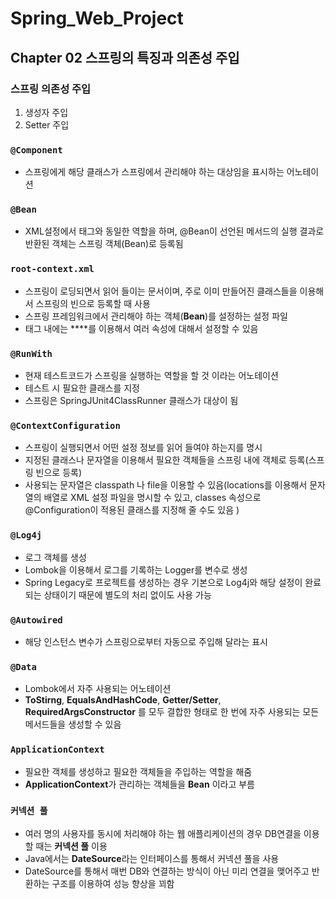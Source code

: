 # Spring_Web_Project

## Chapter 02 스프링의 특징과 의존성 주입

### 스프링 의존성 주입
1. 생성자 주입
2. Setter 주입

### `@Component`
- 스프링에게 해당 클래스가 스프링에서 관리해야 하는 대상임을 표시하는 어노테이션

### `@Bean`
- XML설정에서 <bean>태그와 동일한 역할을 하며, @Bean이 선언된 메서드의 실행 결과로 반환된 객체는 스프링 객체(Bean)로 등록됨 

### `root-context.xml`
- 스프링이 로딩되면서 읽어 들이는 문서이며, 주로 이미 만들어진 클래스들을 이용해서 스프링의 빈으로 등록할 때 사용
- 스프링 프레임워크에서 관리해야 하는 객체(**Bean**)를 설정하는 설정 파일
- **<bean>** 태그 내에는 **<property>**를 이용해서 여러 속성에 대해서 설정할 수 있음

### `@RunWith`
- 현재 테스트코드가 스프링을 실행하는 역할을 할 것 이라는 어노테이션
- 테스트 시 필요한 클래스를 지정
- 스프링은 SpringJUnit4ClassRunner 클래스가 대상이 됨

### `@ContextConfiguration`
- 스프링이 실행되면서 어떤 설정 정보를 읽어 들여야 하는지를 명시
- 지정된 클래스나 문자열을 이용해서 필요한 객체들을 스프링 내에 객체로 등록(스프링 빈으로 등록)
- 사용되는 문자열은 classpath 나 file을 이용할 수 있음(locations를 이용해서 문자열의 배열로 XML 설정 파일을 명시할 수 있고, classes 속성으로 @Configuration이 적용된 클래스를 지정해 줄 수도 있음 )

### `@Log4j`
-  로그 객체를 생성
- Lombok을 이용해서 로그를 기록하는 Logger를 변수로 생성
- Spring Legacy로 프로젝트를 생성하는 경우 기본으로 Log4j와 해당 설정이 완료되는 상태이기 때문에 별도의 처리 없이도 사용 가능

### `@Autowired`
- 해당 인스턴스 변수가 스프링으로부터 자동으로 주입해 달라는 표시

### `@Data`
- Lombok에서 자주 사용되는 어노테이션
- **ToStirng**, **EqualsAndHashCode**, **Getter/Setter**, **RequiredArgsConstructor** 를 모두 결합한 형태로 한 번에 자주 사용되는 모든 메서드들을 생성할 수 있음

### `ApplicationContext`
- 필요한 객체를 생성하고 필요한 객체들을 주입하는 역할을 해줌
- **ApplicationContext**가 관리하는 객체들을 **Bean** 이라고 부름

### `커넥션 풀`
- 여러 명의 사용자를 동시에 처리해야 하는 웹 애플리케이션의 경우 DB연결을 이용할 때는 **커넥션 풀** 이용
- Java에서는 **DateSource**라는 인터페이스를 통해서 커넥션 풀을 사용
- DateSource를 통해서 매번 DB와 연결하는 방식이 아닌 미리 연결을 맺어주고 반환하는 구조를 이용하여 성능 향상을 꾀함